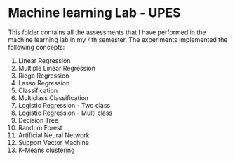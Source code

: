 # **Machine learning Lab - UPES**

This folder contains all the assessments that I have performed in the machine learning lab in my 4th semester. The experiments implemented the following concepts: 
1. Linear Regression
2. Multiple Linear Regression
3. Ridge Regression
4. Lasso Regression
5. Classification
6. Multiclass Classification
7. Logistic Regression - Two class
8. Logistic Regression - Multi class
9. Decision Tree
10. Random Forest
11. Artificial Neural Network
12. Support Vector Machine
13. K-Means clustering
